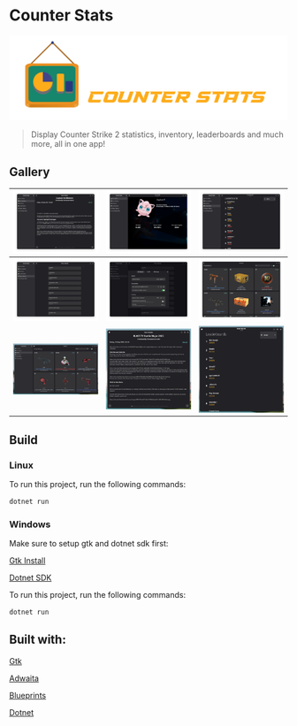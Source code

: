 # **Counter Stats**
![](screenshots/logo.png)

> Display Counter Strike 2 statistics, inventory, leaderboards and much more, all in one app!


## Gallery
|![Game Updates](screenshots/1.png)|![Profile](screenshots/2.png)|![leaderboards](screenshots/3.png)|
|--------------------|--------------------|--------------------|
|![Statistics](screenshots/4.png)|![preferences](screenshots/5.png)|![Inventory](screenshots/6.png)|
|![InventoryWindows](screenshots/7.png)|![gameUpdates win](screenshots/8.png)|![leaderboards win](screenshots/9.png)|


## Build

### Linux
To run this project, run the following commands:

```bash
dotnet run
```

### Windows
Make sure to setup gtk and dotnet sdk first:

[Gtk Install](https://www.gtk.org/docs/installations/windows/)

[Dotnet SDK](https://dotnet.microsoft.com/en-us/download)

To run this project, run the following commands:

```bash
dotnet run
```

## Built with:
[Gtk](https://www.gtk.org/)

[Adwaita](https://gnome.pages.gitlab.gnome.org/libadwaita/)

[Blueprints](https://gnome-team.pages.debian.net/blueprint-compiler/index.html)

[Dotnet](https://dotnet.microsoft.com/en-us/)